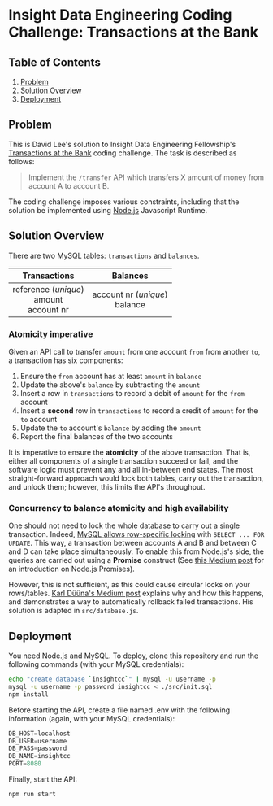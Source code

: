 # Insight Data Engineering Coding Challenge: Transactions at the Bank

## Table of Contents

1. [Problem](#problem)
2. [Solution Overview](#solution-overview)
3. [Deployment](#deployment)

## Problem

This is David Lee's solution to Insight Data Engineering Fellowship's [Transactions at the Bank](https://github.com/Samariya57/coding_challenges/blob/master/transactions.md) coding challenge. The task is described as follows:

> Implement the `/transfer` API which transfers X amount of money from account A to account B.

The coding challenge imposes various constraints, including that the solution be implemented using [Node.js](https://nodejs.org/en/) Javascript Runtime.

## Solution Overview

There are two MySQL tables: `transactions` and `balances`.

Transactions | Balances
:----: | :----:
reference (_unique_)<br>amount<br>account nr | account nr (_unique_)<br>balance

### Atomicity imperative

Given an API call to transfer `amount` from one account `from` from another `to`, a transaction has six components:

1. Ensure the `from` account has at least `amount` in `balance`
2. Update the above's `balance` by subtracting the `amount`
3. Insert a row in `transactions` to record a debit of `amount` for the `from` account
4. Insert a **second** row in `transactions` to record a credit of `amount` for the `to` account
5. Update the `to` account's `balance` by adding the `amount`
6. Report the final balances of the two accounts

It is imperative to ensure the **atomicity** of the above transaction. That is, either all components of a single transaction succeed or fail, and the software logic must prevent any and all in-between end states. The most straight-forward approach would lock both tables, carry out the transaction, and unlock them; however, this limits the API's throughput.

### Concurrency to balance atomicity and high availability

One should not need to lock the whole database to carry out a single transaction. Indeed, [MySQL allows row-specific locking](https://dev.mysql.com/doc/refman/5.7/en/innodb-locking-reads.html) with `SELECT ... FOR UPDATE`. This way, a transaction between accounts A and B and between C and D can take place simultaneously. To enable this from Node.js's side, the queries are carried out using a **Promise** construct (See [this Medium post](https://medium.com/platformer-blog/node-js-concurrency-with-async-await-and-promises-b4c4ae8f4510) for an introduction on Node.js Promises).

However, this is not sufficient, as this could cause circular locks on your rows/tables. [Karl Düüna's Medium post](https://blog.nodeswat.com/concurrency-mysql-and-node-js-a-journey-of-discovery-31281e53572e) explains why and how this happens, and demonstrates a way to automatically rollback failed transactions. His solution is adapted in `src/database.js`.

## Deployment

You need Node.js and MySQL. To deploy, clone this repository and run the following commands (with your MySQL credentials):

```bash
echo "create database `insightcc`" | mysql -u username -p
mysql -u username -p password insightcc < ./src/init.sql
npm install
```

Before starting the API, create a file named .env with the following information (again, with your MySQL credentials):

```node.js
DB_HOST=localhost
DB_USER=username
DB_PASS=password
DB_NAME=insightcc
PORT=8080
```

Finally, start the API:
```bash
npm run start
```
